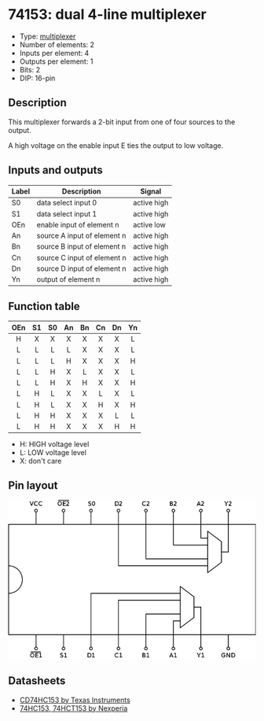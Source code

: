 # 74153: dual 4-line multiplexer

- Type: [multiplexer](encoders_decoders.md)
- Number of elements: 2
- Inputs per element: 4
- Outputs per element: 1
- Bits: 2
- DIP: 16-pin

## Description

This multiplexer forwards a 2-bit input from one of four sources to the output.

A high voltage on the enable input E ties the output to low voltage.

## Inputs and outputs

| Label | Description                 | Signal      |
| ----- | --------------------------- | ----------- |
| S0    | data select input 0         | active high |
| S1    | data select input 1         | active high |
| OEn   | enable input of element n   | active low  |
| An    | source A input of element n | active high |
| Bn    | source B input of element n | active high |
| Cn    | source C input of element n | active high |
| Dn    | source D input of element n | active high |
| Yn    | output of element n         | active high |

## Function table

| OEn | S1  | S0  | An  | Bn  | Cn  | Dn  | Yn  |
|:---:|:---:|:---:|:---:|:---:|:---:|:---:|:---:|
|  H  |  X  |  X  |  X  |  X  |  X  |  X  |  L  |
|  L  |  L  |  L  |  L  |  X  |  X  |  X  |  L  |
|  L  |  L  |  L  |  H  |  X  |  X  |  X  |  H  |
|  L  |  L  |  H  |  X  |  L  |  X  |  X  |  L  |
|  L  |  L  |  H  |  X  |  H  |  X  |  X  |  H  |
|  L  |  H  |  L  |  X  |  X  |  L  |  X  |  L  |
|  L  |  H  |  L  |  X  |  X  |  H  |  X  |  H  |
|  L  |  H  |  H  |  X  |  X  |  X  |  L  |  L  |
|  L  |  H  |  H  |  X  |  X  |  X  |  H  |  H  |

- H: HIGH voltage level
- L: LOW voltage level
- X: don't care

## Pin layout

![](../dia/74153-dip.png)

## Datasheets

- [CD74HC153 by Texas Instruments](http://www.ti.com/lit/gpn/cd74hc153)
- [74HC153, 74HCT153 by Nexperia](https://assets.nexperia.com/documents/data-sheet/74HC_HCT153.pdf)
